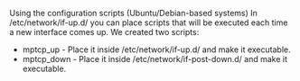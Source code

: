 Using the configuration scripts (Ubuntu/Debian-based systems)
In /etc/network/if-up.d/ you can place scripts that will be executed each time a new interface comes up. We created two scripts:

  * mptcp_up - Place it inside /etc/network/if-up.d/ and make it executable.
  * mptcp_down - Place it inside /etc/network/if-post-down.d/ and make it executable.